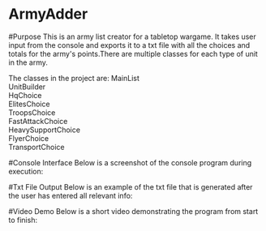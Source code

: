 # ArmyAdder

#Purpose
This is an army list creator for a tabletop wargame. It takes user input from the console and exports it to a txt file with all the choices and totals for the army's points.There are multiple classes for each type of unit in the army.

The classes in the project are:
MainList<br />
UnitBuilder<br />
HqChoice<br />
ElitesChoice<br />
TroopsChoice<br />
FastAttackChoice<br />
HeavySupportChoice<br />
FlyerChoice<br />
TransportChoice<br />

#Console Interface
Below is a screenshot of the console program during execution:

#Txt File Output
Below is an example of the txt file that is generated after the user has entered all relevant info:

#Video Demo
Below is a short video demonstrating the program from start to finish:







